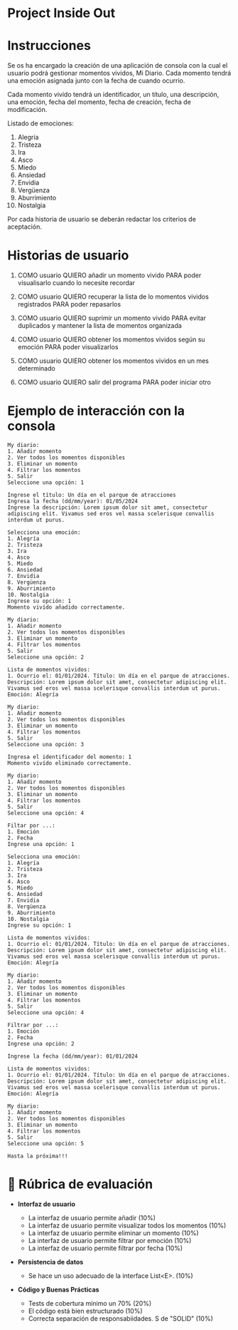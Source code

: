 # Project Inside Out

# Instrucciones
Se os ha encargado la creación de una aplicación de consola con la cual el usuario podrá gestionar momentos vividos, Mi Diario. Cada momento tendrá una emoción asignada junto con la fecha de cuando ocurrio.

Cada momento vivído tendrá un identificador, un título, una descripción, una emoción, fecha del momento, fecha de creación, fecha de modificación.

Listado de emociones:
1. Alegría
2. Tristeza
3. Ira
4. Asco
5. Miedo
6. Ansiedad
7. Envidia
8. Vergüenza
9. Aburrimiento
10. Nostalgia

Por cada historia de usuario se deberán redactar los criterios de aceptación.

# Historias de usuario
1. COMO usuario QUIERO añadir un momento vivido PARA poder visualisarlo cuando lo necesite recordar

2. COMO usuario QUIERO recuperar la lista de lo momentos vividos registrados PARA poder repasarlos

3. COMO usuario QUIERO suprimir un momento vivido PARA evitar duplicados y mantener la lista de momentos organizada

4. COMO usuario QUIERO obtener los momentos vividos según su emoción PARA poder visualizarlos

5. COMO usuario QUIERO obtener los momentos vividos en un mes determinado

6. COMO usuario QUIERO salir del programa PARA poder iniciar otro

# Ejemplo de interacción con la consola

```
My diario:
1. Añadir momento
2. Ver todos los momentos disponibles
3. Eliminar un momento
4. Filtrar los momentos
5. Salir
Seleccione una opción: 1

Ingrese el título: Un día en el parque de atracciones
Ingresa la fecha (dd/mm/year): 01/05/2024
Ingrese la descripción: Lorem ipsum dolor sit amet, consectetur adipiscing elit. Vivamus sed eros vel massa scelerisque convallis interdum ut purus.

Selecciona una emoción:
1. Alegría
2. Tristeza
3. Ira
4. Asco
5. Miedo
6. Ansiedad
7. Envidia
8. Vergüenza
9. Aburrimiento
10. Nostalgia
Ingrese su opción: 1
Momento vivído añadido correctamente.

My diario:
1. Añadir momento
2. Ver todos los momentos disponibles
3. Eliminar un momento
4. Filtrar los momentos
5. Salir
Seleccione una opción: 2

Lista de momentos vividos:
1. Ocurrio el: 01/01/2024. Título: Un día en el parque de atracciones. Descripción: Lorem ipsum dolor sit amet, consectetur adipiscing elit. Vivamus sed eros vel massa scelerisque convallis interdum ut purus. Emoción: Alegría

My diario:
1. Añadir momento
2. Ver todos los momentos disponibles
3. Eliminar un momento
4. Filtrar los momentos
5. Salir
Seleccione una opción: 3

Ingresa el identificador del momento: 1
Momento vivído eliminado correctamente.

My diario:
1. Añadir momento
2. Ver todos los momentos disponibles
3. Eliminar un momento
4. Filtrar los momentos
5. Salir
Seleccione una opción: 4

Filtar por ...:
1. Emoción
2. Fecha
Ingrese una opción: 1

Selecciona una emoción:
1. Alegría
2. Tristeza
3. Ira
4. Asco
5. Miedo
6. Ansiedad
7. Envidia
8. Vergüenza
9. Aburrimiento
10. Nostalgia
Ingrese su opción: 1

Lista de momentos vividos:
1. Ocurrio el: 01/01/2024. Título: Un día en el parque de atracciones. Descripción: Lorem ipsum dolor sit amet, consectetur adipiscing elit. Vivamus sed eros vel massa scelerisque convallis interdum ut purus. Emoción: Alegría

My diario:
1. Añadir momento
2. Ver todos los momentos disponibles
3. Eliminar un momento
4. Filtrar los momentos
5. Salir
Seleccione una opción: 4

Filtrar por ...:
1. Emoción
2. Fecha
Ingrese una opción: 2

Ingrese la fecha (dd/mm/year): 01/01/2024

Lista de momentos vividos:
1. Ocurrio el: 01/01/2024. Título: Un día en el parque de atracciones. Descripción: Lorem ipsum dolor sit amet, consectetur adipiscing elit. Vivamus sed eros vel massa scelerisque convallis interdum ut purus. Emoción: Alegría

My diario:
1. Añadir momento
2. Ver todos los momentos disponibles
3. Eliminar un momento
4. Filtrar los momentos
5. Salir
Seleccione una opción: 5

Hasta la próxima!!!
```

# 🏁 Rúbrica de evaluación
- <strong>Interfaz de usuario</strong>
    - La interfaz de usuario permite añadir (10%)
    - La interfaz de usuario permite visualizar todos los momentos (10%)
    - La interfaz de usuario permite eliminar un momento (10%)
    - La interfaz de usuario permite filtrar por emoción (10%)
    - La interfaz de usuario permite filtrar por fecha (10%)

- <strong>Persistencia de datos</strong>
    - Se hace un uso adecuado de la interface List\<E>. (10%)

- <strong>Código y Buenas Prácticas</strong>
    - Tests de cobertura mínimo un 70% (20%)
    - El código está bien estructurado (10%)
    - Correcta separación de responsabiidades. S de "SOLID" (10%)

